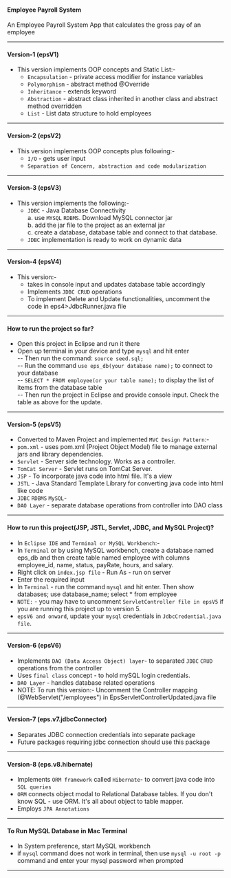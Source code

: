 #### Employee Payroll System 
An Employee Payroll System App that calculates the gross pay of an employee
<hr>

#### Version-1 (epsV1) 

- This version implements OOP concepts and Static List:-
	- ``Encapsulation`` - private access modifier for instance variables <br>
	- ``Polymorphism`` - abstract method @Override <br>
	- ``Inheritance`` - extends keyword <br>
	- ``Abstraction`` - abstract class inherited in another class and abstract method overridden <br>
	- ``List`` - List data structure to hold employees
	
<hr>	

#### Version-2 (epsV2) 

- This version implements OOP concepts plus following:- 
	- ``I/O`` - gets user input <br>
	- ``Separation of Concern, abstraction and code modularization`` <br>
	
<hr>

#### Version-3 (epsV3) 

- This version implements the following:- 
	- ``JDBC`` - Java Database Connectivity <br>
		a. use ``MYSQL`` ``RDBMS``. Download MySQL connector jar <br>
		b. add the jar file to the project as an external jar <br>
		c. create a database, database table and connect to that database. <br>
	- ``JDBC`` implementation is ready to work on dynamic data <br>

<hr>

#### Version-4 (epsV4) 

- This version:- 
	- takes in console input and updates database table accordingly <br>
	- Implements ``JDBC CRUD`` operations <br>
	- To implement Delete and Update functionalities, uncomment the code in eps4>JdbcRunner.java file
	
<hr>

#### How to run the project so far? 
- Open this project in Eclipse and run it there
- Open up terminal in your device and type ``mysql`` and hit enter <br>
	-- Then run the command: ``source seed.sql;`` <br>
	-- Run the command ``use eps_db(your database name);`` to connect to your database <br>
	-- ``SELECT * FROM employee(or your table name);`` to display the list of items from the database table <br>
	-- Then run the project in Eclipse and provide console input. Check the table as above for the update.
	
<hr>


#### Version-5 (epsV5) 

- Converted to Maven Project and implemented ``MVC Design Pattern``:-
- ``pom.xml`` - uses pom.xml (Project Object Model) file to manage external jars and library 		dependencies.<br>
- ``Servlet`` - Server side technology. Works as a controller.<br>
- ``TomCat Server`` - Servlet runs on TomCat Server.<br>
- ``JSP`` - To incorporate java code into html file. It's a view<br>
- ``JSTL`` - Java Standard Template Library for converting java code into html like code<br>
- ``JDBC`` ``RDBMS`` ``MySQL``- <br>
- ``DAO Layer`` - separate database operations from controller into DAO class <br>

<hr>

#### How to run this project(JSP, JSTL, Servlet, JDBC, and MySQL Project)? 

- In ``Eclipse IDE`` and ``Terminal or MySQL Workbench``:-
- In ``Terminal`` or by using MySQL workbench, create a database named eps_db and then create table named employee with columns employee_id, name, status, payRate, hours, and salary.
- Right click on ``index.jsp file`` - Run As - run on server <br>
- Enter the required input <br>
- In ``Terminal`` - run the command ``mysql`` and hit enter. Then show databases; use database_name; select * from employee<br>
- ``NOTE:`` - you may have to uncomment ``ServletController file in epsV5`` if you are running this project up to version 5. <br>
- ``epsV6 and onward``, update your ``mysql`` credentials in ``JdbcCredential.java file``.

<hr>

#### Version-6 (epsV6) 

- Implements ``DAO (Data Access Object) layer``- to separated ``JDBC`` ``CRUD`` operations from the controller
- Uses ``final class`` concept - to hold mySQL login credentials.<br>
- ``DAO Layer`` - handles database related operations
- NOTE: To run this version:- Uncomment the Controller mapping (@WebServlet("/employees") in EpsServletControllerUpdated.java file

<hr>

#### Version-7 (eps.v7.jdbcConnector) 
- Separates JDBC connection credentials into separate package
- Future packages requiring jdbc connection should use this package

<hr>

#### Version-8 (eps.v8.hibernate) 
- Implements ``ORM framework`` called ``Hibernate``- to convert java code into ``SQL queries``
- ``ORM`` connects object modal to Relational Database tables. If you don't know SQL - use ORM. It's all about object to table mapper.
- Employs ``JPA Annotations``

<hr>

#### To Run MySQL Database in Mac Terminal 
- In System preference, start MySQL workbench
- if ``mysql`` command does not work in terminal, then use ``mysql -u root -p`` command and enter your mysql password when prompted

<hr>
